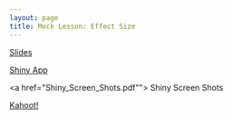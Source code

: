 ```yaml
---
layout: page
title: Mock Lesson: Effect Size
---
```


<a href="Mock_Lesson.html"> Slides </a> 

<a href="https://andrewjsage.shinyapps.io/Flights/"> Shiny App </a> 

<a href="Shiny_Screen_Shots.pdf""> Shiny Screen Shots </a> 

<a href="https://kahoot.it/"> Kahoot! </a> 